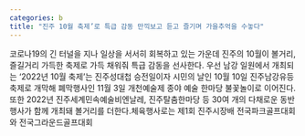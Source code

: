 ```yaml
---
categories: b
title: "진주 10월 축제’로 특급 감동 만끽보고 듣고 즐기며 가을추억을 수놓다"
---
```

코로나19의 긴 터널을 지나 일상을 서서히 회복하고 있는 가운데 진주의 10월이 볼거리, 즐길거리 가득한 축제로 가득 채워줘 특급 감동을 선사한다. 우선 남강 일원에서 개최되는 ‘2022년 10월 축제’는 진주성대첩 승전일이자 시민의 날인 10월 10일 진주남강유등축제로 개막해 폐막행사인 11월 3일 개천예술제 종야 예술 한마당 불꽃놀이로 이어진다.또한 2022년 진주세계민속예술비엔날레, 진주탈춤한마당 등 30여 개의 다채로운 동반행사가 함께 개최돼 볼거리를 더한다.체육행사로는 제1회 진주시장배 전국파크골프대회와 전국그라운드골프대회